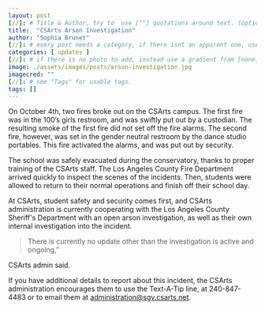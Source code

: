 ```yaml
---
layout: post
[//]: # Title & Author, try to  use [""] quotations around text. (optional, just formality).
title:  "CSArts Arson Investigation"
author: "Sophia Brunet"
[//]: # every post needs a category, if there isnt an apparent one, use [misc].
categories: [ updates ]
[//]: # if there is no photo to add, instead use a gradient from [none] folder by picking a number from 1-10. (all gradients are .jpg)
image: ./assets/images/posts/arson-investigation.jpg
imagecred: ""
[//]: # see "Tags" for usable tags.
tags: []
---
```

On October 4th, two fires broke out on the CSArts campus. The first fire was in the 100’s girls restroom, and was swiftly put out by a custodian. The resulting smoke of the first fire did not set off the fire alarms. The second fire, however, was set in the gender neutral restroom by the dance studio portables. This fire activated the alarms, and was put out by security.

The school was safely evacuated during the conservatory, thanks to proper training of the CSArts staff. The Los Angeles County Fire Department arrived quickly to inspect the scenes of the incidents. Then, students were allowed to return to their normal operations and finish off their school day. 

At CSArts, student safety and security comes first, and CSArts administration is currently cooperating with the Los Angeles County Sheriff's Department with an open arson investigation, as well as their own internal investigation into the incident. 

> There is currently no update other than the investigation is active and ongoing,” 

CSArts admin said.

If you have additional details to report about this incident, the CSArts administration encourages them to use the Text-A-Tip line, at 240-847-4483 or to email them at administration@sgv.csarts.net.
 